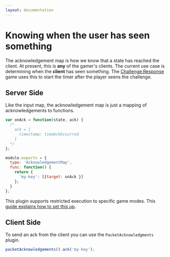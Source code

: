 ```yaml
---
layout: documentation
---
```


# Knowing when the user has seen something
The acknowledgement map is how we know that a state has reached the client. At present, this is **any** of the gamer's clients. The current use case is determining when the **client** has seen something. The [Challenge:Response](https://github.com/distributedlife/challenge-response/) game uses this to start the timer after the player seens the challenge.

## Server Side
Like the input map, the acknowledgement map is just a mapping of acknowledgements to functions.

~~~javascript
var onAck = function(state, ack) {
  /*
    ack = {
      timestamp: timeAckOccurred
    }
  */
};

module.exports = {
  type: 'AcknowledgementMap',
  func: function() {
    return {
      'my-key': [{target: onAck }]
    };
  }
};
~~~

This plugin supports restricted execution to specific game modes. This [guide explains how to set this up](/docs/guides/restricted-execution.html).

## Client Side
To send an ack from the client you can use the `PacketAcknowledgments` plugin.

~~~javascript
packetAcknowledgements().ack('my-key');
~~~
